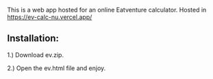 This is a web app hosted for an online Eatventure calculator. Hosted in https://ev-calc-nu.vercel.app/

## Installation:

1.) Download ev.zip.

2.) Open the ev.html file and enjoy.

